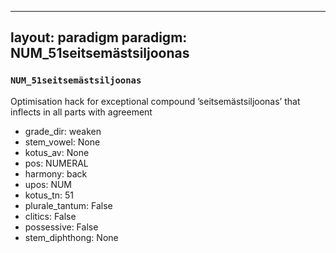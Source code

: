 
---
layout: paradigm
paradigm: NUM_51seitsemästsiljoonas
---
### ` NUM_51seitsemästsiljoonas `

Optimisation hack for exceptional compound ’seitsemästsiljoonas’ that inflects in all parts with agreement
* grade_dir: weaken
* stem_vowel: None
* kotus_av: None
* pos: NUMERAL
* harmony: back
* upos: NUM
* kotus_tn: 51
* plurale_tantum: False
* clitics: False
* possessive: False
* stem_diphthong: None
